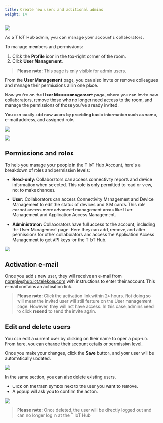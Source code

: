```yaml
---
title: Create new users and additional admins
weight: 14
---
```


![](https://paper-attachments.dropboxusercontent.com/s_6F7D769C929E663660DE38EDC00EA274CEA66FAF478B7B763A3CD1804FF35256_1685606294468_User+Management.png)


As a T IoT Hub admin, you can manage your account's collaborators. 

To manage members and permissions:

1. Click the **Profile** icon in the top-right corner of the room.
2. Click **User Management**.


> **Please note:** This page is only visible for admin users.


From the **User Management** page, you can also invite or remove colleagues and manage their permissions all in one place.




Now you're on the **User** **M****anagement** page, where you can invite new collaborators, remove those who no longer need access to the room, and manage the permissions of those you've already invited.

You can easily add new users by providing basic information such as name, e-mail address, and assigned role.


![](https://paper-attachments.dropboxusercontent.com/s_6F7D769C929E663660DE38EDC00EA274CEA66FAF478B7B763A3CD1804FF35256_1685616913326_admin.png)

![](https://paper-attachments.dropboxusercontent.com/s_6F7D769C929E663660DE38EDC00EA274CEA66FAF478B7B763A3CD1804FF35256_1685622386209_Permissions.png)



## Permissions and roles

To help you manage your people in the T IoT Hub Account, here's a breakdown of roles and permission levels:


- **Read-only:** Collaborators can access connectivity reports and device information when selected. This role is only permitted to read or view, not to make changes.


- **User:** Collaborators can access Connectivity Management and Device Management to edit the status of devices and SIM cards. This role cannot access more advanced management areas like User Management and Application Access Management.


- **Administrator:** Collaborators have full access to the account, including the User Management page. Here they can add, remove, and alter permissions for other collaborators and access the Application Access Management to get API keys for the T IoT Hub.


![](https://paper-attachments.dropboxusercontent.com/s_6F7D769C929E663660DE38EDC00EA274CEA66FAF478B7B763A3CD1804FF35256_1685600369954_Screenshot+2023-05-31+at+18.49.24.png)



## Activation e-mail

Once you add a new user, they will receive an e-mail from [noreply@hub.iot.telekom.com](mailto:noreply@hub.iot.telekom.com) with instructions to enter their account. This e-mail contains an activation link.


> **Please note:** Click the activation link within 24 hours. Not doing so will mean the invited user will still feature on the User management page. However, they will not have access.
> In this case, admins need to click **resend** to send the invite again.



## Edit and delete users

You can edit a current user by clicking on their name to open a pop-up. 
From here, you can change their account details or permission level.

Once you make your changes, click the **Save** button, and your user will be automatically updated.

![](https://paper-attachments.dropboxusercontent.com/s_6F7D769C929E663660DE38EDC00EA274CEA66FAF478B7B763A3CD1804FF35256_1685616944818_Edit.png)


In the same section, you can also delete existing users. 

- Click on the trash symbol next to the user you want to remove.
- A popup will ask you to confirm the action.


![](https://paper-attachments.dropboxusercontent.com/s_6F7D769C929E663660DE38EDC00EA274CEA66FAF478B7B763A3CD1804FF35256_1685622593709_Screenshot+2023-06-01+at+15.29.21.png)




> **Please note:** Once deleted, the user will be directly logged out and can no longer log in at the T IoT Hub.

